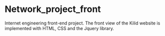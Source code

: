 # Network_project_front
Internet engineering front-end project. The front view of the Kilid website is implemented with HTML, CSS and the Jquery library. 
